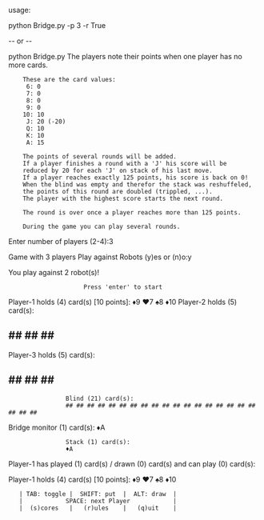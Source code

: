 usage:

python Bridge.py -p 3 -r True 

-- or --

python Bridge.py 
        The players note their points when one player has no more cards.

        These are the card values:
         6: 0
         7: 0
         8: 0
         9: 0
        10: 10
         J: 20 (-20)
         Q: 10
         K: 10
         A: 15

        The points of several rounds will be added.
        If a player finishes a round with a 'J' his score will be
        reduced by 20 for each 'J' on stack of his last move.
        If a player reaches exactly 125 points, his score is back on 0!
        When the blind was empty and therefor the stack was reshuffeled,
        the points of this round are doubled (trippled, ...).
        The player with the highest score starts the next round.

        The round is over once a player reaches more than 125 points.

        During the game you can play several rounds.

        
Enter number of players (2-4):3

Game with 3 players
Play against Robots (y)es or (n)o:y

You play against 2 robot(s)!

                         Press 'enter' to start




Player-1 holds (4) card(s) [10 points]:
♦9 ♥7 ♠8 ♦10 
Player-2 holds (5) card(s):
## ## ## ## ## 
Player-3 holds (5) card(s):
## ## ## ## ## 

                    Blind (21) card(s):
                    ## ## ## ## ## ## ## ## ## ## ## ## ## ## ## ## ## ## ## ## ## 

Bridge monitor (1) card(s):
♦A 

                    Stack (1) card(s):
                    ♦A 

Player-1 has played (1) card(s) / drawn (0) card(s) and can play (0) card(s):

Player-1 holds (4) card(s) [10 points]:
♦9 ♥7 ♠8 ♦10 


       | TAB: toggle |  SHIFT: put  |  ALT: draw  |
       |            SPACE: next Player            |
       |  (s)cores   |   (r)ules    |   (q)uit    |
